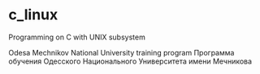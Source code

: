 # c_linux
Programming on C with UNIX subsystem 

Odesa Mechnikov National University training program 
Программа обучения Одесского Национального Университета имени Мечникова
